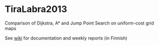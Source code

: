 TiraLabra2013
=============================

Comparison of Dijkstra, A* and Jump Point Search on uniform-cost grid maps

See [wiki](https://github.com/EliGit/TiraLabra2013/wiki) for documentation and weekly reports (in Finnish)
